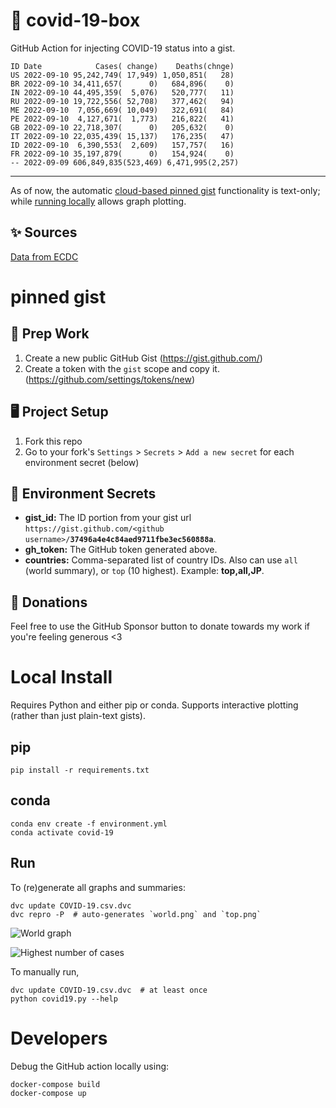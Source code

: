 # 🏥 covid-19-box

GitHub Action for injecting COVID-19 status into a gist.

```
ID Date            Cases( change)    Deaths(chnge)
US 2022-09-10 95,242,749( 17,949) 1,050,851(   28)
BR 2022-09-10 34,411,657(      0)   684,896(    0)
IN 2022-09-10 44,495,359(  5,076)   520,777(   11)
RU 2022-09-10 19,722,556( 52,708)   377,462(   94)
ME 2022-09-10  7,056,669( 10,049)   322,691(   84)
PE 2022-09-10  4,127,671(  1,773)   216,822(   41)
GB 2022-09-10 22,718,307(      0)   205,632(    0)
IT 2022-09-10 22,035,439( 15,137)   176,235(   47)
ID 2022-09-10  6,390,553(  2,609)   157,757(   16)
FR 2022-09-10 35,197,879(      0)   154,924(    0)
-- 2022-09-09 606,849,835(523,469) 6,471,995(2,257)
```

---

As of now, the automatic [cloud-based pinned gist](#pinned-gist) functionality is text-only;
while [running locally](#local-install) allows graph plotting.

## ✨ Sources

[Data from ECDC](https://www.ecdc.europa.eu/en/publications-data/download-todays-data-geographic-distribution-covid-19-cases-worldwide)

# pinned gist

## 🎒 Prep Work
1. Create a new public GitHub Gist (https://gist.github.com/)
1. Create a token with the `gist` scope and copy it. (https://github.com/settings/tokens/new)

## 🖥 Project Setup
1. Fork this repo
1. Go to your fork's `Settings` > `Secrets` > `Add a new secret` for each environment secret (below)

## 🤫 Environment Secrets
- **gist_id:** The ID portion from your gist url `https://gist.github.com/<github username>/`**`37496a4e4c84aed9711fbe3ec560888a`**.
- **gh_token:** The GitHub token generated above.
- **countries:** Comma-separated list of country IDs. Also can use `all` (world summary), or `top` (10 highest). Example: **top,all,JP**.

## 💸 Donations

Feel free to use the GitHub Sponsor button to donate towards my work if you're feeling generous <3

# Local Install

Requires Python and either pip or conda. Supports interactive plotting (rather than just plain-text gists).

## pip

```
pip install -r requirements.txt
```

## conda

```
conda env create -f environment.yml
conda activate covid-19
```

## Run

To (re)generate all graphs and summaries:

```
dvc update COVID-19.csv.dvc
dvc repro -P  # auto-generates `world.png` and `top.png`
```

![World graph](world.png)

![Highest number of cases](top.png)

To manually run,

```
dvc update COVID-19.csv.dvc  # at least once
python covid19.py --help
```

# Developers

Debug the GitHub action locally using:

```
docker-compose build
docker-compose up
```
